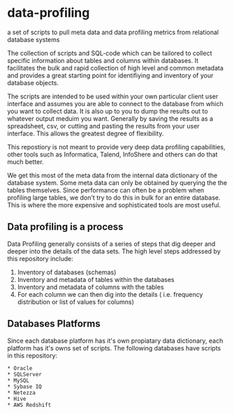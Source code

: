 # data-profiling
a set of scripts to pull meta data and data profiling metrics from relational database systems

The collection of scripts and SQL-code which can be tailored to collect specific information about tables and columns within databases.
It facilitates the bulk and rapid collection of high level and common metadata and provides a great starting point for identifiying and inventory of your database objects.

The scripts are intended to be used within your own particular client user interface and assumes you are able to connect to the database from which you want to collect data.   It is also up to you to dump the results out to whatever output meduim you want.   Generally by saving the results as a spreadsheet, csv, or cutting and pasting the results from your user interface.   This allows the greatest degree of flexibility.  

This repostiory is not meant to provide very deep data profiling capabilities,  other tools such as Informatica, Talend, InfoShere and others can do that much better.  

We get this most of the meta data from the internal data dictionary of the database system.   Some meta data can only be obtained by querying the the tables themselves.   Since performance can often be a problem when profiling large tables, we don't try to do this in bulk for an entire database.  This is where the more expensive and sophisticated tools are most useful.

Data profiling is a process
---------------------------
Data Profiling generally consists of a series of steps that dig deeper and deeper into the details of the data sets.
The high level steps addressed by this repository include: 

  1.  Inventory of databases (schemas)
  1.  Inventory and metadata of tables within the databases
  1.  Inventory and metadata of columns with the tables
  1.  For each column we can then dig into the details ( i.e. frequency distribution or list of values for columns)
  
Databases Platforms
-------------------
Since each database platform has it's own propiatary data dictionary, each platform has it's owns set of scripts.
The following databases have scripts in this repository:

  	* Oracle
  	* SQLServer
  	* MySQL
  	* Sybase IQ
  	* Netezza
  	* Hive
    * AWS Redshift
 
  
